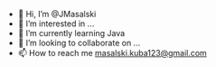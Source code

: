- 👋 Hi, I’m @JMasalski
- 👀 I’m interested in ...
- 🌱 I’m currently learning Java
- 💞️ I’m looking to collaborate on ...
- 📫 How to reach me masalski.kuba123@gmail.com

<!---
JMasaslki/JMasaslki is a ✨ special ✨ repository because its `README.md` (this file) appears on your GitHub profile.
You can click the Preview link to take a look at your changes.
--->
